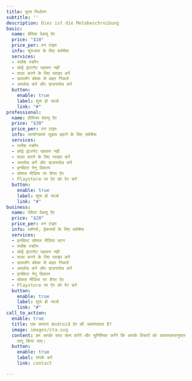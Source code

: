 ```yaml
---
title: मूल्य निर्धारण
subtitle: ''
description: Dies ist die Metabeschreibung
basic:
  name: बेसिक वेबव्यू ऐप
  price: "$10"
  price_per: वन टाइम
  info: शुरुआत के लिए सर्वश्रेष्ठ
  services:
  - स्प्लैश स्क्रीन
  - कोई इंटरनेट पहचान नहीं
  - ताज़ा करने के लिए स्वाइप करें
  - डायलॉग बॉक्स से बाहर निकलें
  - अपलोड करें और डाउनलोड करें
  button:
    enable: true
    label: शुरू हो जाओ
    link: "#"
professional:
  name: प्रीमियम वेबव्यू ऐप
  price: "$30"
  price_per: वन टाइम
  info: उपयोगकर्ता जुड़ाव बढ़ाने के लिए सर्वश्रेष्ठ
  services:
  - स्प्लैश स्क्रीन
  - कोई इंटरनेट पहचान नहीं
  - ताज़ा करने के लिए स्वाइप करें
  - अपलोड करें और डाउनलोड करें
  - इनबिल्ट मेनू विकल्प
  - सोशल मीडिया पर शेयर ऐप
  - Playstore पर ऐप को रेट करें
  button:
    enable: true
    label: शुरू हो जाओ
    link: "#"
business:
  name: पेशेवर वेबव्यू ऐप
  price: "$20"
  price_per: वन टाइम
  info: ब्लॉगर्स, ईकामर्स के लिए सर्वश्रेष्ठ
  services:
  - इनबिल्ट सोशल मीडिया बटन
  - स्प्लैश स्क्रीन
  - कोई इंटरनेट पहचान नहीं
  - ताज़ा करने के लिए स्वाइप करें
  - डायलॉग बॉक्स से बाहर निकलें
  - अपलोड करें और डाउनलोड करें
  - इनबिल्ट मेनू विकल्प
  - सोशल मीडिया पर शेयर ऐप
  - Playstore पर ऐप को रेट करें
  button:
    enable: true
    label: शुरू हो जाओ
    link: "#"
call_to_action:
  enable: true
  title: एक कस्टम Android ऐप की आवश्यकता है?
  image: images/cta.svg
  content: हम आपके साथ काम करेंगे और सुनिश्चित करेंगे कि आपके विचारों को आवश्यकतानुसार
    लागू किया जाए।
  button:
    enable: true
    label: संपर्क करें
    link: contact

---
```

